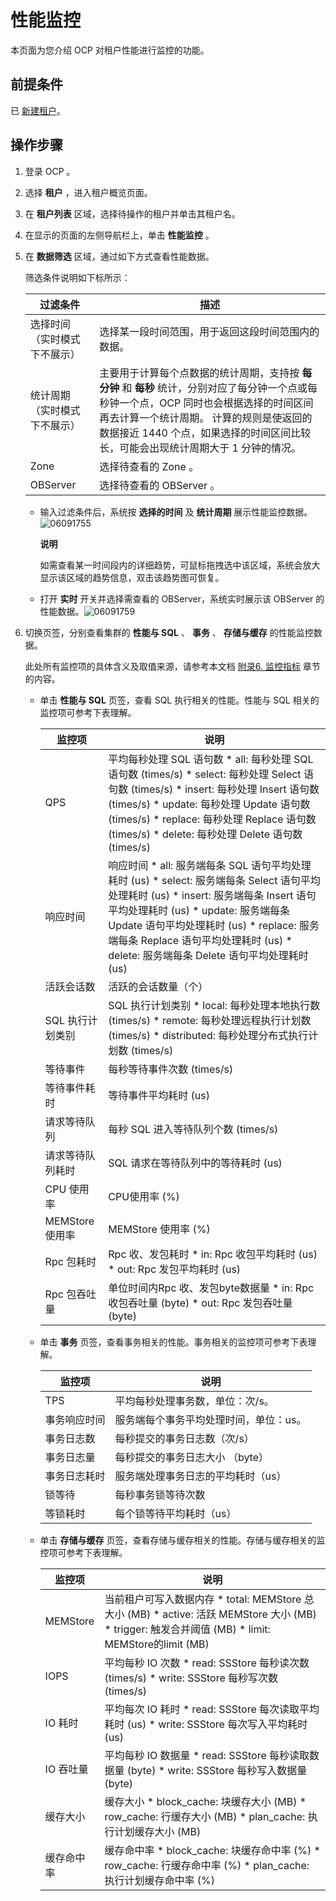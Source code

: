 # 性能监控 


本页面为您介绍 OCP 对租户性能进行监控的功能。

前提条件 
-------------------------

已 [新建租户](../../3.ob-cloud-platform/5.manage-tenants/2.basic-tenant-operations/1.userguide-create-a-tenant.md)。

操作步骤 
-------------------------

1. 登录 OCP 。

   

2. 选择 **租户** ，进入租户概览页面。

   

3. 在 **租户列表** 区域，选择待操作的租户并单击其租户名。

   

4. 在显示的页面的左侧导航栏上，单击 **性能监控** 。

   

5. 在 **数据筛选** 区域，通过如下方式查看性能数据。

   筛选条件说明如下标所示：
   

   |    **过滤条件**    |                                                                              **描述**                                                                               |
   |----------------|-------------------------------------------------------------------------------------------------------------------------------------------------------------------|
   | 选择时间（实时模式下不展示） | 选择某一段时间范围，用于返回这段时间范围内的数据。                                                                                                                                         |
   | 统计周期（实时模式下不展示） | 主要用于计算每个点数据的统计周期，支持按 **每分钟** 和 **每秒** 统计，分别对应了每分钟一个点或每秒钟一个点，OCP 同时也会根据选择的时间区间再去计算一个统计周期。 计算的规则是使返回的数据接近 1440 个点，如果选择的时间区间比较长，可能会出现统计周期大于 1 分钟的情况。 |
   | Zone           | 选择待查看的 Zone 。                                                                                                                                                     |
   | OBServer       | 选择待查看的 OBServer 。                                                                                                                                                 |

   
   * 输入过滤条件后，系统按 **选择的时间** 及 **统计周期** 展示性能监控数据。![06091755](https://help-static-aliyun-doc.aliyuncs.com/assets/img/zh-CN/7113323261/p282520.png)

     **说明**

     

     如需查看某一时间段内的详细趋势，可鼠标拖拽选中该区域，系统会放大显示该区域的趋势信息，双击该趋势图可恢复。
     
   
   * 打开 **实时** 开关并选择需查看的 OBServer，系统实时展示该 OBServer 的性能数据。![06091759](https://help-static-aliyun-doc.aliyuncs.com/assets/img/zh-CN/7113323261/p282527.png)

     
   

   

6. 切换页签，分别查看集群的 **性能与 SQL** 、 **事务** 、 **存储与缓存** 的性能监控数据。

   此处所有监控项的具体含义及取值来源，请参考本文档 [附录6. 监控指标](../../3.ob-cloud-platform/12.appendix/8.monitoring-metrics.md) 章节的内容。
   * 单击 **性能与 SQL** 页签，查看 SQL 执行相关的性能。性能与 SQL 相关的监控项可参考下表理解。

     

     |     监控项      |                                                                                                                                                                                                                                   说明                                                                                                                                                                                                                                   |
     |--------------|------------------------------------------------------------------------------------------------------------------------------------------------------------------------------------------------------------------------------------------------------------------------------------------------------------------------------------------------------------------------------------------------------------------------------------------------------------------------|
     | QPS          | 平均每秒处理 SQL 语句数 * all: 每秒处理 SQL 语句数 (times/s)   * select: 每秒处理 Select 语句数 (times/s)   * insert: 每秒处理 Insert 语句数 (times/s)   * update: 每秒处理 Update 语句数 (times/s)   * replace: 每秒处理 Replace 语句数 (times/s)   * delete: 每秒处理 Delete 语句数 (times/s)    |
     | 响应时间         | 响应时间 * all: 服务端每条 SQL 语句平均处理耗时 (us)   * select: 服务端每条 Select 语句平均处理耗时 (us)   * insert: 服务端每条 Insert 语句平均处理耗时 (us)   * update: 服务端每条 Update 语句平均处理耗时 (us)   * replace: 服务端每条 Replace 语句平均处理耗时 (us)   * delete: 服务端每条 Delete 语句平均处理耗时 (us)        |
     | 活跃会话数        | 活跃的会话数量（个）                                                                                                                                                                                                                                                                                                                                                                                                                                                             |
     | SQL 执行计划类别   | SQL 执行计划类别 * local: 每秒处理本地执行数 (times/s)   * remote: 每秒处理远程执行计划数 (times/s)   * distributed: 每秒处理分布式执行计划数 (times/s)                                                                                                                                                                                                                                  |
     | 等待事件         | 每秒等待事件次数 (times/s)                                                                                                                                                                                                                                                                                                                                                                                                                                                     |
     | 等待事件耗时       | 等待事件平均耗时 (us)                                                                                                                                                                                                                                                                                                                                                                                                                                                          |
     | 请求等待队列       | 每秒 SQL 进入等待队列个数 (times/s)                                                                                                                                                                                                                                                                                                                                                                                                                                              |
     | 请求等待队列耗时     | SQL 请求在等待队列中的等待耗时 (us)                                                                                                                                                                                                                                                                                                                                                                                                                                                 |
     | CPU 使用率      | CPU使用率 (%)                                                                                                                                                                                                                                                                                                                                                                                                                                                             |
     | MEMStore 使用率 | MEMStore 使用率 (%)                                                                                                                                                                                                                                                                                                                                                                                                                                                       |
     | Rpc 包耗时      | Rpc 收、发包耗时 * in: Rpc 收包平均耗时 (us)   * out: Rpc 发包平均耗时 (us)                                                                                                                                                                                                                                                                                                                           |
     | Rpc 包吞吐量     | 单位时间内Rpc 收、发包byte数据量 * in: Rpc 收包吞吐量 (byte)   * out: Rpc 发包吞吐量 (byte)                                                                                                                                                                                                                                                                                                               |

     
   
   * 单击 **事务** 页签，查看事务相关的性能。事务相关的监控项可参考下表理解。

     

     |  监控项   |          说明          |
     |--------|----------------------|
     | TPS    | 平均每秒处理事务数，单位：次/s。    |
     | 事务响应时间 | 服务端每个事务平均处理时间，单位：us。 |
     | 事务日志数  | 每秒提交的事务日志数（次/s）      |
     | 事务日志量  | 每秒提交的事务日志大小 （byte）   |
     | 事务日志耗时 | 服务端处理事务日志的平均耗时（us）   |
     | 锁等待    | 每秒事务锁等待次数            |
     | 等锁耗时   | 每个锁等待平均耗时（us）        |

     
   
   * 单击 **存储与缓存** 页签，查看存储与缓存相关的性能。存储与缓存相关的监控项可参考下表理解。

     

     |   监控项    |                                                                                                                                           说明                                                                                                                                           |
     |----------|----------------------------------------------------------------------------------------------------------------------------------------------------------------------------------------------------------------------------------------------------------------------------------------|
     | MEMStore | 当前租户可写入数据内存 * total: MEMStore 总大小 (MB)   * active: 活跃 MEMStore 大小 (MB)   * trigger: 触发合并阈值 (MB)   * limit: MEMStore的limit (MB)    |
     | IOPS     | 平均每秒 IO 次数 * read: SSStore 每秒读次数 (times/s)   * write: SSStore 每秒写次数 (times/s)                                                                                                                       |
     | IO 耗时    | 平均每次 IO 耗时 * read: SSStore 每次读取平均耗时 (us)   * write: SSStore 每次写入平均耗时 (us)                                                                                                                           |
     | IO 吞吐量   | 平均每秒 IO 数据量 * read: SSStore 每秒读取数据量 (byte)   * write: SSStore 每秒写入数据量 (byte)                                                                                                                        |
     | 缓存大小     | 缓存大小 * block_cache: 块缓存大小 (MB)   * row_cache: 行缓存大小 (MB)   * plan_cache: 执行计划缓存大小 (MB)                                                                             |
     | 缓存命中率    | 缓存命中率 * block_cache: 块缓存命中率 (%)   * row_cache: 行缓存命中率 (%)   * plan_cache: 执行计划缓存命中率 (%)                                                                            |

     
   

   



